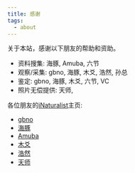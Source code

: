 ```yaml
---
title: 感谢
tags:
  - about
---
```

关于本站，感谢以下朋友的帮助和资助。

- 资料搜集: 海豚, Amuba, 六节
- 观察/采集: gbno, 海豚, 木爻, 浩然, 孙总
- 鉴定: gbno, 海豚, 木爻, 六节, VC
- 照片无偿提供: 天师, 



各位朋友的[iNaturalist]()主页:

* [gbno](https://www.inaturalist.org/people/gbno)
* [海豚](https://www.inaturalist.org/taxa/1511925-Polyxenus-hangzhoensis)
* [Amuba](https://www.inaturalist.org/people/amuba-tyh)
* [木爻](https://www.inaturalist.org/people/muyaocraft)
* [浩然]()
* [天师]()
